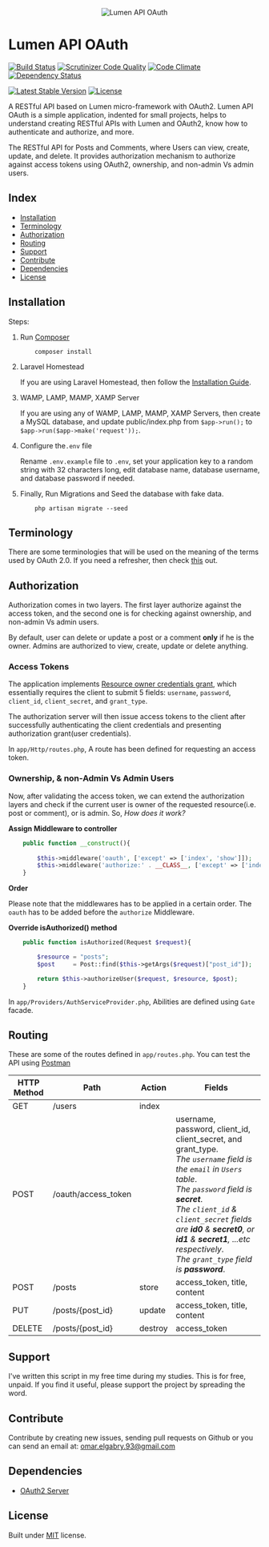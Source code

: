 <p align="center">
  <img src="https://raw.githubusercontent.com/OmarElGabry/lumen-api-oauth/master/public/lumen-api-oauth.png" alt="Lumen API OAuth" />
</p>

# Lumen API OAuth
[![Build Status](https://travis-ci.org/OmarElGabry/lumen-api-oauth.png)](https://travis-ci.org/OmarElGabry/lumen-api-oauth)
[![Scrutinizer Code Quality](https://scrutinizer-ci.com/g/OmarElGabry/lumen-api-oauth/badges/quality-score.png?b=master)](https://scrutinizer-ci.com/g/OmarElGabry/lumen-api-oauth/?branch=master)
[![Code Climate](https://codeclimate.com/github/OmarElGabry/lumen-api-oauth/badges/gpa.svg)](https://codeclimate.com/github/OmarElGabry/lumen-api-oauth)
[![Dependency Status](https://www.versioneye.com/user/projects/57060d31fcd19a0039f15da4/badge.svg?style=flat)](https://www.versioneye.com/user/projects/57060d31fcd19a0039f15da4)

[![Latest Stable Version](https://poser.pugx.org/omarelgabry/lumen-api-oauth/v/stable)](https://packagist.org/packages/omarelgabry/lumen-api-oauth)
[![License](https://poser.pugx.org/omarelgabry/lumen-api-oauth/license)](https://packagist.org/packages/omarelgabry/lumen-api-oauth)

A RESTful API based on Lumen micro-framework with OAuth2. Lumen API OAuth is a simple application, indented for small projects, helps to understand creating RESTful APIs with Lumen and OAuth2, know how to authenticate and authorize, and more.

The RESTful API for Posts and Comments, where Users can view, create, update, and delete. It provides authorization mechanism to authorize against access tokens using OAuth2, ownership, and non-admin Vs admin users.

## Index
+ [Installation](#installation)
+ [Terminology](#terminology)
+ [Authorization](#authorization)
+ [Routing](#routing)
+ [Support](#support)
+ [Contribute](#contribute)
+ [Dependencies](#dependencies)
+ [License](#license)

## Installation <a name="installation"></a>
Steps:

1. Run [Composer](https://getcomposer.org/doc/00-intro.md)

	```
		composer install
	```
2. Laravel Homestead

	If you are using Laravel Homestead, then follow the [Installation Guide](https://laravel.com/docs/5.2/homestead).

3. WAMP, LAMP, MAMP, XAMP Server

	If you are using any of WAMP, LAMP, MAMP, XAMP Servers, then create a MySQL database, and update public/index.php 
	from ```$app->run();``` to ```$app->run($app->make('request'));```.


4. Configure the```.env``` file

	Rename ```.env.example``` file to ```.env```, set your application key to a random string with 32 characters long, edit database name, database username, and database password if needed.

5. Finally, Run Migrations and Seed the database with fake data.

	```
		php artisan migrate --seed
	```

## Terminology<a name="terminology"></a>
There are some terminologies that will be used on the meaning of the terms used by OAuth 2.0. If you need a refresher, then check [this](https://www.digitalocean.com/community/tutorials/an-introduction-to-oauth-2) out.

## Authorization<a name="authorization"></a>
Authorization comes in two layers. The first layer authorize against the access token, and the second one is for checking against ownership, and non-admin Vs admin users.

By default, user can delete or update a post or a comment **only** if he is the owner. Admins are authorized to view, create, update or delete anything.

### Access Tokens<a name="authorization"></a>
The application implements [Resource owner credentials grant](https://github.com/lucadegasperi/oauth2-server-laravel/blob/master/docs/authorization-server/choosing-grant.md#resource-owner-credentials-grant-section-43), which essentially requires the client to submit 5 fields: ```username```, ```password```, ```client_id```, ```client_secret```, and ```grant_type```.

The authorization server will then issue access tokens to the client after successfully authenticating the client credentials and presenting authorization grant(user credentials).

In ```app/Http/routes.php```, A route has been defined for requesting an access token.

### Ownership, & non-Admin Vs Admin Users<a name="authorization"></a>
Now, after validating the access token, we can extend the authorization layers and check if the current user is owner of the requested resource(i.e. post or comment), or is admin. So, _How does it work?_

**Assign Middleware to controller**
```php
	public function __construct(){
		
		$this->middleware('oauth', ['except' => ['index', 'show']]);
		$this->middleware('authorize:' . __CLASS__, ['except' => ['index', 'show', 'store']]);
	}

```

**Order**

Please note that the middlewares has to be applied in a certain order. The ```oauth``` has to be added before the ```authorize``` Middleware.

**Override isAuthorized() method**
```php
	public function isAuthorized(Request $request){

		$resource = "posts";
		$post     = Post::find($this->getArgs($request)["post_id"]);

		return $this->authorizeUser($request, $resource, $post);
	}
```

In ```app/Providers/AuthServiceProvider.php```, Abilities are defined using ```Gate``` facade.

## Routing<a name="routing"></a>
These are some of the routes defined in ```app/routes.php```. You can test the API using [Postman](https://www.getpostman.com/)

| HTTP Method	| Path | Action | Fields  |
| ----- | ----- | ----- | ------------- |
| GET      | /users | index | 
| POST     | /oauth/access_token |  | username, password, client_id, client_secret, and grant_type. <br> _The ```username``` field is the ```email``` in ```Users``` table_. <br> _The ```password``` field is **secret**_.<br> _The ```client_id``` & ```client_secret``` fields are **id0** & **secret0**, or **id1** & **secret1**, ...etc respectively_.<br> _The ```grant_type``` field is  **password**_.
| POST      | /posts | store | access_token, title, content 
| PUT      | /posts/{post_id} | update | access_token, title, content 
| DELETE      | /posts/{post_id} | destroy | access_token


## Support <a name="support"></a>
I've written this script in my free time during my studies. This is for free, unpaid. If you find it useful, please support the project by spreading the word.

## Contribute <a name="contribute"></a>

Contribute by creating new issues, sending pull requests on Github or you can send an email at: omar.elgabry.93@gmail.com

## Dependencies <a name="dependencies"></a>
+ [OAuth2 Server](https://github.com/lucadegasperi/oauth2-server-laravel/)

## License <a name="license"></a>
Built under [MIT](http://www.opensource.org/licenses/mit-license.php) license.
